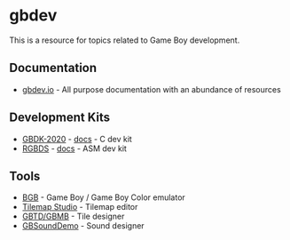 # gbdev

This is a resource for topics related to Game Boy development.

## Documentation

- [gbdev.io](https://gbdev.io) - All purpose documentation with an abundance of resources


## Development Kits

- [GBDK-2020](https://gbdk-2020.github.io/gbdk-2020) - [docs](https://gbdk-2020.github.io/gbdk-2020/docs/api) - C dev kit
- [RGBDS](https://rgbds.gbdev.io) - [docs](https://rgbds.gbdev.io/docs) - ASM dev kit

## Tools

- [BGB](https://bgb.bircd.org) - Game Boy / Game Boy Color emulator
- [Tilemap Studio](https://github.com/Rangi42/tilemap-studio) - Tilemap editor
- [GBTD/GBMB](https://github.com/gbdk-2020/GBTD_GBMB) - Tile designer
- [GBSoundDemo](https://github.com/gbdk-2020/gbdk-2020/tree/develop/gbdk-lib/examples/gb/sound) - Sound designer

